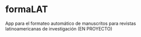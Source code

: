 # formaLAT
App para el formateo automático de manuscritos para revistas latinoamericanas de investigación
(EN PROYECTO)
